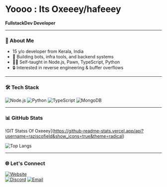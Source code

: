 # Yoooo : Its Oxeeey/hafeeey
**FullstackDev Developer**

---

### 🚀 About Me
- 15 y/o developer from Kerala, India
- 🔨 Building bots, infra tools, and backend systems
- 🧑‍💻 Self-taught in Node.js, Pawn, TypeScript, Python
- 🔒 Interested in reverse engineering & buffer overflows

---

### 🛠 Tech Stack
![Node.js](https://img.shields.io/badge/-Node.js-black?style=flat-square&logo=node.js)
![Python](https://img.shields.io/badge/-Python-black?style=flat-square&logo=python)
![TypeScript](https://img.shields.io/badge/-TypeScript-black?style=flat-square&logo=typescript)
![MongoDB](https://img.shields.io/badge/-MongoDB-black?style=flat-square&logo=mongodb)

---

### 📊 GitHub Stats
!GIT Statss Of Oxeeey](https://github-readme-stats.vercel.app/api?username=raziscofield&show_icons=true&theme=radical)

![Top Langs](https://github-readme-stats.vercel.app/api/top-langs/?username=raziscofield&layout=compact&theme=radical)

---

### 🌐 Let's Connect
[![Website](https://img.shields.io/badge/Website-Visit-blue?style=flat-square)](https://yourwebsite.com)  
[![Discord](https://img.shields.io/badge/Discord-Join-7289da?style=flat-square&logo=discord)](https://discord.gg/yourinvite)
[![Email](https://img.shields.io/badge/Email-Contact-red?style=flat-square&logo=gmail)](mailto:youremail@gmail.com)
